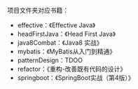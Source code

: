 项目文件夹对应书籍：

* effective：《Effective Java》
* headFirstJava：《Head First Java》
* java8Combat：《Java8 实战》
* mybatis：《MyBatis从入门到精通》
* patternDesign：TDOO
* refactor：《重构-改善既有代码的设计》
* springboot：《SpringBoot实战（第4版）》
